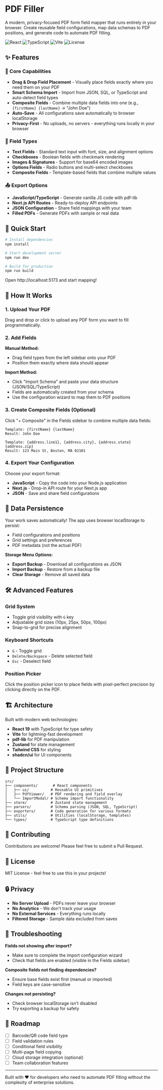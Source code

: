 # PDF Filler

A modern, privacy-focused PDF form field mapper that runs entirely in your browser. Create reusable field configurations, map data schemas to PDF positions, and generate code to automate PDF filling.

![React](https://img.shields.io/badge/React-19-blue) ![TypeScript](https://img.shields.io/badge/TypeScript-5-blue) ![Vite](https://img.shields.io/badge/Vite-7-purple) ![License](https://img.shields.io/badge/License-MIT-green)

## ✨ Features

### 🎯 Core Capabilities
- **Drag & Drop Field Placement** - Visually place fields exactly where you need them on your PDF
- **Smart Schema Import** - Import from JSON, SQL, or TypeScript and auto-detect field types
- **Composite Fields** - Combine multiple data fields into one (e.g., `{firstName} {lastName}` → "John Doe")
- **Auto-Save** - All configurations save automatically to browser localStorage
- **Privacy-First** - No uploads, no servers - everything runs locally in your browser

### 🔧 Field Types
- **Text Fields** - Standard text input with font, size, and alignment options
- **Checkboxes** - Boolean fields with checkmark rendering
- **Images & Signatures** - Support for base64 encoded images
- **Options Fields** - Radio buttons and multi-select checkboxes
- **Composite Fields** - Template-based fields that combine multiple values

### 📤 Export Options
- **JavaScript/TypeScript** - Generate vanilla JS code with pdf-lib
- **Next.js API Routes** - Ready-to-deploy API endpoints
- **JSON Configuration** - Share field mappings with your team
- **Filled PDFs** - Generate PDFs with sample or real data

## 🚀 Quick Start

```bash
# Install dependencies
npm install

# Start development server
npm run dev

# Build for production
npm run build
```

Open http://localhost:5173 and start mapping!

## 📖 How It Works

### 1. Upload Your PDF
Drag and drop or click to upload any PDF form you want to fill programmatically.

### 2. Add Fields
**Manual Method:**
- Drag field types from the left sidebar onto your PDF
- Position them exactly where data should appear

**Import Method:**
- Click "Import Schema" and paste your data structure (JSON/SQL/TypeScript)
- Fields are automatically created from your schema
- Use the configuration wizard to map them to PDF positions

### 3. Create Composite Fields (Optional)
Click "+ Composite" in the Fields sidebar to combine multiple data fields:
```
Template: {firstName} {lastName}
Result: John Doe

Template: {address.line1}, {address.city}, {address.state} {address.zip}
Result: 123 Main St, Boston, MA 02101
```

### 4. Export Your Configuration
Choose your export format:
- **JavaScript** - Copy the code into your Node.js application
- **Next.js** - Drop-in API route for your Next.js app
- **JSON** - Save and share field configurations

## 💾 Data Persistence

Your work saves automatically! The app uses browser localStorage to persist:
- Field configurations and positions
- Grid settings and preferences
- PDF metadata (not the actual PDF)

**Storage Menu Options:**
- **Export Backup** - Download all configurations as JSON
- **Import Backup** - Restore from a backup file
- **Clear Storage** - Remove all saved data

## 🛠️ Advanced Features

### Grid System
- Toggle grid visibility with `G` key
- Adjustable grid sizes (10px, 25px, 50px, 100px)
- Snap-to-grid for precise alignment

### Keyboard Shortcuts
- `G` - Toggle grid
- `Delete/Backspace` - Delete selected field
- `Esc` - Deselect field

### Position Picker
Click the position picker icon to place fields with pixel-perfect precision by clicking directly on the PDF.

## 🏗️ Architecture

Built with modern web technologies:
- **React 19** with TypeScript for type safety
- **Vite** for lightning-fast development
- **pdf-lib** for PDF manipulation
- **Zustand** for state management
- **Tailwind CSS** for styling
- **shadcn/ui** for UI components

## 📁 Project Structure

```
src/
├── components/       # React components
│   ├── ui/          # Reusable UI primitives
│   ├── PdfViewer/   # PDF rendering and field overlay
│   └── ImportModal/ # Schema import functionality
├── store/           # Zustand state management
├── parsers/         # Schema parsing (JSON, SQL, TypeScript)
├── exporters/       # Code generation for various formats
├── utils/           # Utilities (localStorage, templates)
└── types/           # TypeScript type definitions
```

## 🤝 Contributing

Contributions are welcome! Please feel free to submit a Pull Request.

## 📄 License

MIT License - feel free to use this in your projects!

## 🔒 Privacy

- **No Server Upload** - PDFs never leave your browser
- **No Analytics** - We don't track your usage
- **No External Services** - Everything runs locally
- **Filtered Storage** - Sample data excluded from saves

## 🐛 Troubleshooting

**Fields not showing after import?**
- Make sure to complete the import configuration wizard
- Check that fields are enabled (visible in the Fields sidebar)

**Composite fields not finding dependencies?**
- Ensure base fields exist first (manual or imported)
- Field keys are case-sensitive

**Changes not persisting?**
- Check browser localStorage isn't disabled
- Try exporting a backup for safety

## 🚦 Roadmap

- [ ] Barcode/QR code field type
- [ ] Field validation rules
- [ ] Conditional field visibility
- [ ] Multi-page field copying
- [ ] Cloud storage integration (optional)
- [ ] Team collaboration features

---

Built with ❤️ for developers who need to automate PDF filling without the complexity of enterprise solutions.